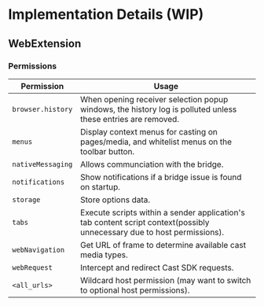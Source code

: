 # Implementation Details (WIP)

## WebExtension
### Permissions
|Permission|Usage|
|--|--|
|`browser.history`|When opening receiver selection popup windows, the history log is polluted unless these entries are removed.|
|`menus`|Display context menus for casting on pages/media, and whitelist menus on the toolbar button.|
|`nativeMessaging`|Allows communciation with the bridge.|
|`notifications`|Show notifications if a bridge issue is found on startup.|
|`storage`|Store options data.|
|`tabs`|Execute scripts within a sender application's tab content script context(possibly unnecessary due to host permissions).|
|`webNavigation`|Get URL of frame to determine available cast media types.|
|`webRequest`|Intercept and redirect Cast SDK requests.|
|`<all_urls>`|Wildcard host permission (may want to switch to optional host permissions).|
